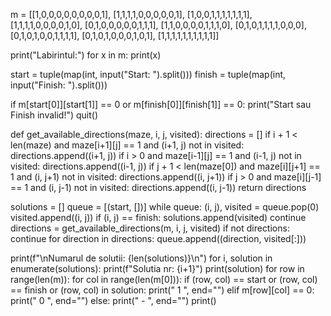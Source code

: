 m = [[1,0,0,0,0,0,0,0,0,1],
     [1,1,1,1,0,0,0,0,0,1],
     [1,0,0,1,1,1,1,1,1,1],
     [1,1,1,1,0,0,0,0,1,0],
     [0,1,0,0,0,0,0,1,1,1],
     [1,1,0,0,0,0,1,1,1,0],
     [0,1,0,1,1,1,1,0,0,0],
     [0,1,0,1,0,0,1,1,1,1],
     [0,1,0,1,0,0,0,1,0,1],
     [1,1,1,1,1,1,1,1,1,1]]

print("Labirintul:")
for x in m:
    print(x)

start = tuple(map(int, input("Start: ").split()))
finish = tuple(map(int, input("Finish: ").split()))

if m[start[0]][start[1]] == 0 or m[finish[0]][finish[1]] == 0:
    print("Start sau Finish invalid!")
    quit()

def get_available_directions(maze, i, j, visited):
    directions = []
    if i + 1 < len(maze) and maze[i+1][j] == 1 and (i+1, j) not in visited:
        directions.append((i+1, j))
    if i > 0 and maze[i-1][j] == 1 and (i-1, j) not in visited:
        directions.append((i-1, j))
    if j + 1 < len(maze[0]) and maze[i][j+1] == 1 and (i, j+1) not in visited:
        directions.append((i, j+1))
    if j > 0 and maze[i][j-1] == 1 and (i, j-1) not in visited:
        directions.append((i, j-1))
    return directions

solutions = []
queue = [(start, [])]
while queue:
    (i, j), visited = queue.pop(0)
    visited.append((i, j))
    if (i, j) == finish:
        solutions.append(visited)
        continue
    directions = get_available_directions(m, i, j, visited)
    if not directions:
        continue
    for direction in directions:
        queue.append((direction, visited[:]))

print(f"\nNumarul de solutii: {len(solutions)}\n")
for i, solution in enumerate(solutions):
    print(f"Solutia nr: {i+1}")
    print(solution)
    for row in range(len(m)):
        for col in range(len(m[0])):
            if (row, col) == start or (row, col) == finish or (row, col) in solution:
                print(" 1 ", end="")
            elif m[row][col] == 0:
                print(" 0 ", end="")
            else:
                print(" - ", end="")
        print()

